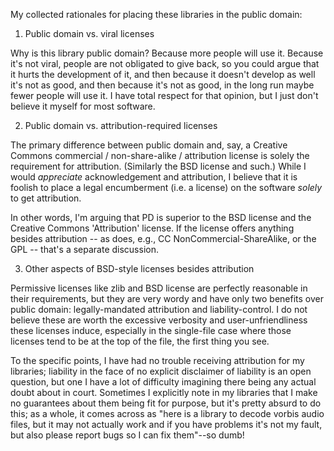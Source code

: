 My collected rationales for placing these libraries
in the public domain:

1. Public domain vs. viral licenses

  Why is this library public domain?
  Because more people will use it. Because it's not viral, people are
  not obligated to give back, so you could argue that it hurts the
  development of it, and then because it doesn't develop as well it's
  not as good, and then because it's not as good, in the long run
  maybe fewer people will use it. I have total respect for that
  opinion, but I just don't believe it myself for most software.

2. Public domain vs. attribution-required licenses

  The primary difference between public domain and, say, a Creative Commons
  commercial / non-share-alike / attribution license is solely the
  requirement for attribution. (Similarly the BSD license and such.)
  While I would *appreciate* acknowledgement and attribution, I believe
  that it is foolish to place a legal encumberment (i.e. a license) on
  the software *solely* to get attribution.

  In other words, I'm arguing that PD is superior to the BSD license and
  the Creative Commons 'Attribution' license. If the license offers
  anything besides attribution -- as does, e.g., CC NonCommercial-ShareAlike,
  or the GPL -- that's a separate discussion.

3. Other aspects of BSD-style licenses besides attribution

  Permissive licenses like zlib and BSD license are perfectly reasonable
  in their requirements, but they are very wordy and
  have only two benefits over public domain: legally-mandated
  attribution and liability-control. I do not believe these
  are worth the excessive verbosity and user-unfriendliness
  these licenses induce, especially in the single-file
  case where those licenses tend to be at the top of
  the file, the first thing you see.

  To the specific points, I have had no trouble receiving
  attribution for my libraries; liability in the face of
  no explicit disclaimer of liability is an open question,
  but one I have a lot of difficulty imagining there being
  any actual doubt about in court. Sometimes I explicitly
  note in my libraries that I make no guarantees about them
  being fit for purpose, but it's pretty absurd to do this;
  as a whole, it comes across as "here is a library to decode
  vorbis audio files, but it may not actually work and if
  you have problems it's not my fault, but also please
  report bugs so I can fix them"--so dumb!
